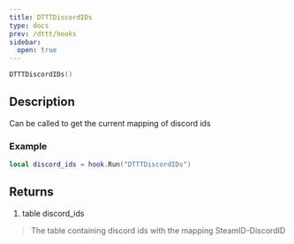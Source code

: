 ```yaml
---
title: DTTTDiscordIDs
type: docs
prev: /dttt/hooks
sidebar:
  open: true
---
```


```lua
DTTTDiscordIDs()
```

## Description
Can be called to get the current mapping of discord ids

### Example
```lua
local discord_ids = hook.Run("DTTTDiscordIDs")
```

## Returns
1. table discord_ids
> The table containing discord ids with the mapping SteamID-DiscordID